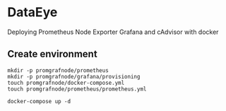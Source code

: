 # DataEye

Deploying Prometheus Node Exporter Grafana and cAdvisor with docker

## Create environment
```shell
mkdir -p promgrafnode/prometheus
mkdir -p promgrafnode/grafana/provisioning
touch promgrafnode/docker-compose.yml
touch promgrafnode/prometheus/prometheus.yml

docker-compose up -d
```

